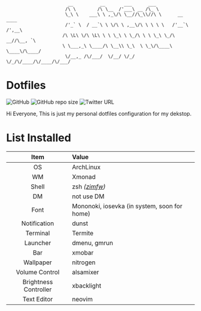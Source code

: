 ```
                       __          __       ___      ___
                      /\ \        /\ \__  /'___\ __ /\_ \
                      \_\ \    ___\ \ ,_\/\ \__//\_\\//\ \      __    ____
                      /'_` \  / __`\ \ \/\ \ ,__\/\ \ \ \ \   /'__`\ /',__\
                     /\ \L\ \/\ \L\ \ \ \_\ \ \_/\ \ \ \_\ \_/\  __//\__, `\
                     \ \___,_\ \____/\ \__\\ \_\  \ \_\/\____\ \____\/\____/
                      \/__,_ /\/___/  \/__/ \/_/   \/_/\/____/\/____/\/___/
```

# Dotfiles

![GitHub](https://img.shields.io/github/license/afrianska/.dotfiles?style=for-the-badge)
![GitHub repo size](https://img.shields.io/github/repo-size/afrianska/.dotfiles?style=for-the-badge)
![Twitter URL](https://img.shields.io/twitter/url?style=for-the-badge&url=afrianska)

Hi Everyone,
This is just my personal dotfiles configuration for my dekstop.

# List Installed

|         Item          | Value                                           |
| :-------------------: | :---------------------------------------------- |
|          OS           | ArchLinux                                       |
|          WM           | Xmonad                                          |
|         Shell         | zsh _([zimfw](https://github.com/zimfw/zimfw))_   |
|          DM           | not use DM                                      |
|         Font          | Mononoki, iosevka (in system, soon for home)    |
|     Notification      | dunst                                           |
|       Terminal        | Termite                                         |
|       Launcher        | dmenu, gmrun                                    |
|          Bar          | xmobar                                          |
|       Wallpaper       | nitrogen                                        |
|    Volume Control     | alsamixer                                       |
| Brightness Controller | xbacklight                                      |
|      Text Editor      | neovim                                          |


